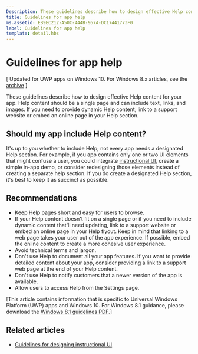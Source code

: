 ```yaml
---
Description: These guidelines describe how to design effective Help content for your app.
title: Guidelines for app help
ms.assetid: EB9EC212-A50C-444B-957A-DC17441773F0
label: Guidelines for app help
template: detail.hbs
---
```


# Guidelines for app help


\[ Updated for UWP apps on Windows 10. For Windows 8.x articles, see the [archive](http://go.microsoft.com/fwlink/p/?linkid=619132) \]


These guidelines describe how to design effective Help content for your app. Help content should be a single page and can include text, links, and images. If you need to provide dynamic Help content, link to a support website or embed an online page in your Help section.

## <span id="appropriate_use_of_help"></span><span id="APPROPRIATE_USE_OF_HELP"></span>Should my app include Help content?


It's up to you whether to include Help; not every app needs a designated Help section. For example, if you app contains only one or two UI elements that might confuse a user, you could integrate [instructional UI](instructional-ui.md), create a simple in-app demo, or consider redesigning those elements instead of creating a separate help section. If you do create a designated Help section, it's best to keep it as succinct as possible.

## <span id="dos_and_donts"></span><span id="DOS_AND_DONTS"></span>Recommendations


-   Keep Help pages short and easy for users to browse.
-   If your Help content doesn't fit on a single page or if you need to include dynamic content that'll need updating, link to a support website or embed an online page in your Help flyout. Keep in mind that linking to a web page takes your user out of the app experience. If possible, embed the online content to create a more cohesive user experience.
-   Avoid technical terms and jargon.
-   Don't use Help to document all your app features. If you want to provide detailed content about your app, consider providing a link to a support web page at the end of your Help content.
-   Don't use Help to notify customers that a newer version of the app is available.
-   Allow users to access Help from the Settings page.

\[This article contains information that is specific to Universal Windows Platform (UWP) apps and Windows 10. For Windows 8.1 guidance, please download the [Windows 8.1 guidelines PDF](https://go.microsoft.com/fwlink/p/?linkid=258743).\]

## <span id="related_topics"></span>Related articles

* [Guidelines for designing instructional UI](instructional-ui.md)

 

 






<!--HONumber=May16_HO4-->


